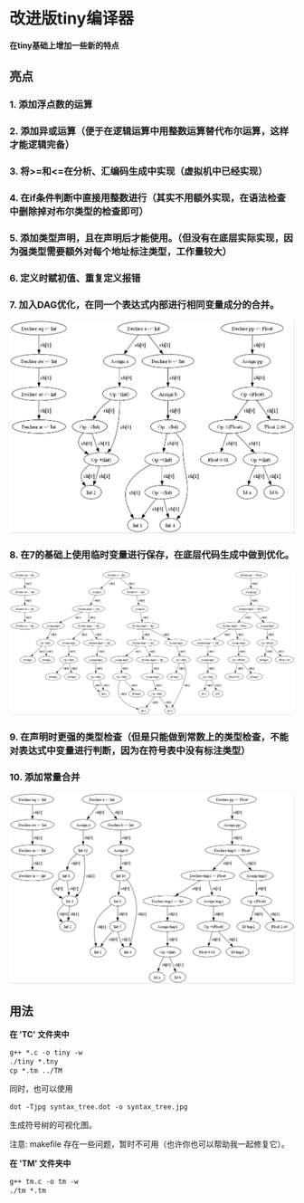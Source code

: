 # 改进版tiny编译器
**在tiny基础上增加一些新的特点**

## 亮点

### 1. 添加浮点数的运算
### 2. 添加异或运算（便于在逻辑运算中用整数运算替代布尔运算，这样才能逻辑完备）
### 3. 将>=和<=在分析、汇编码生成中实现（虚拟机中已经实现）
### 4. 在if条件判断中直接用整数进行（其实不用额外实现，在语法检查中删除掉对布尔类型的检查即可）
### 5. 添加类型声明，且在声明后才能使用。（但没有在底层实际实现，因为强类型需要额外对每个地址标注类型，工作量较大）
### 6. 定义时赋初值、重复定义报错
### 7. 加入DAG优化，在同一个表达式内部进行相同变量成分的合并。
![DAG](TC/syntax_tree.jpg)
### 8. 在7的基础上使用临时变量进行保存，在底层代码生成中做到优化。
![DAG_tmpvar](TC/syntax_tree_1.jpg)
### 9. 在声明时更强的类型检查（但是只能做到常数上的类型检查，不能对表达式中变量进行判断，因为在符号表中没有标注类型）
### 10. 添加常量合并
![DAG_constmerge](TC/syntax_tree_2.jpg)

## 用法

**在 'TC' 文件夹中**

```
g++ *.c -o tiny -w
./tiny *.tny
cp *.tm ../TM
```
同时，也可以使用
```
dot -Tjpg syntax_tree.dot -o syntax_tree.jpg
```
生成符号树的可视化图。

注意: makefile 存在一些问题，暂时不可用（也许你也可以帮助我一起修复它）。

**在 'TM' 文件夹中**

```
g++ tm.c -o tm -w
./tm *.tm
```